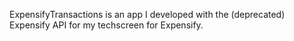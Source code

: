 ExpensifyTransactions is an app I developed with the (deprecated) Expensify API for my techscreen for Expensify.
